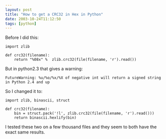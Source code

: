 ```yaml
---
layout: post
title: "How to get a CRC32 in Hex in Python"
date: 2003-10-24T11:12:50
tags: [python]
---
```


Before I did this:

    import zlib

    def crc32(filename):
        return "%08x" %  zlib.crc32(file(filename, 'r').read())

But in python2.3 that gives a warning:

    FutureWarning: %u/%o/%x/%X of negative int will return a signed string in Python 2.4 and up

So I changed it to:

    import zlib, binascii, struct

    def crc32(filename):
        bin = struct.pack('!l', zlib.crc32(file(filename, 'r').read()))
        return binascii.hexlify(bin)

I tested these two on a few thousand files and they seem to both have the exact same results.
